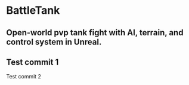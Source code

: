 # BattleTank
Open-world pvp tank fight with AI, terrain, and control system in Unreal.
---
Test commit 1
---
Test commit 2
